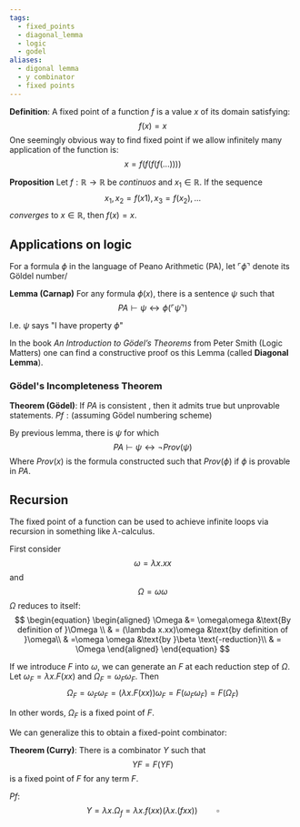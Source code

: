 ```yaml
---
tags:
  - fixed_points
  - diagonal_lemma
  - logic
  - godel
aliases:
  - digonal lemma
  - y combinator
  - fixed points
---
```

**Definition**: A fixed point of a function $f$ is a value $x$ of its domain satisfying:
$$
f(x) = x
$$
One seemingly obvious way to find fixed point if we allow infinitely many application of the function is:
$$
x = f(f(f(f(...))))
$$

**Proposition**
Let $f: \mathbb{R} \to \mathbb{R}$ be _continuos_ and $x_1 \in \mathbb{R}$. If the sequence
$$
x_1, x_2 = f(x1), x_3 = f(x_2), ...
$$
_converges_ to $x \in \mathbb{R}$, then $f(x) = x$.


## Applications on logic

For a formula $\phi$ in the language of Peano Arithmetic (PA), let $\ulcorner \phi \urcorner$ denote its Göldel number/

**Lemma (Carnap)**
For any formula $\phi(x)$, there is a sentence $\psi$ such that
$$
PA \vdash \psi \leftrightarrow \phi(\ulcorner\psi\urcorner)
$$

I.e. $\psi$ says "I have property $\phi$"

In the book _An Introduction to Gödel’s Theorems_ from Peter Smith (Logic Matters) one can find a constructive proof os this Lemma (called **Diagonal  Lemma**).

### Gödel's Incompleteness Theorem

**Theorem (Gödel)**:
	If $PA$ is consistent , then it admits true but unprovable statements.
$Pf: \text{(assuming Gödel numbering scheme)}$

By previous lemma, there is $\psi$ for which
$$
PA \vdash \psi \leftrightarrow \neg Prov(\psi)
$$
Where $Prov(x)$ is the formula constructed such that $Prov(\phi)$ if $\phi$ is provable in $PA$.



## Recursion

The fixed point of a function can be used to achieve infinite loops via recursion in something like $\lambda$-calculus.

First consider
$$
\omega = \lambda x.xx
$$
and
$$
\Omega = \omega\omega
$$
$\Omega$ reduces to itself:
$$
\begin{equation}
\begin{aligned}
\Omega &= \omega\omega  &\text{By definition of }\Omega \\
 & = (\lambda x.xx)\omega  &\text{by definition of }\omega\\
 & =\omega \omega &\text{by }\beta \text{-reduction}\\
 & = \Omega
\end{aligned}
\end{equation}
$$

If we introduce $F$ into $\omega$, we can generate an $F$  at each reduction step of $\Omega$.
Let $\omega_F = \lambda x.F(xx)$ and $\Omega_F = \omega_F\omega_F$.
Then
$$
\Omega_F = \omega_F\omega_F = (\lambda x.F(xx))\omega_F = F(\omega_F\omega_F)=F(\Omega_F)
$$

In other words, $\Omega_F$ is a fixed point of $F$.

We can generalize this to obtain a fixed-point combinator:

**Theorem (Curry)**:
There is a combinator $Y$ such that
$$
YF = F(YF)
$$
is a fixed point of $F$ for any term $F$.

$Pf:$
$$
Y = \lambda x.\Omega_f = \lambda x.f(xx)(\lambda x.(fxx)) \quad\quad\square
$$

